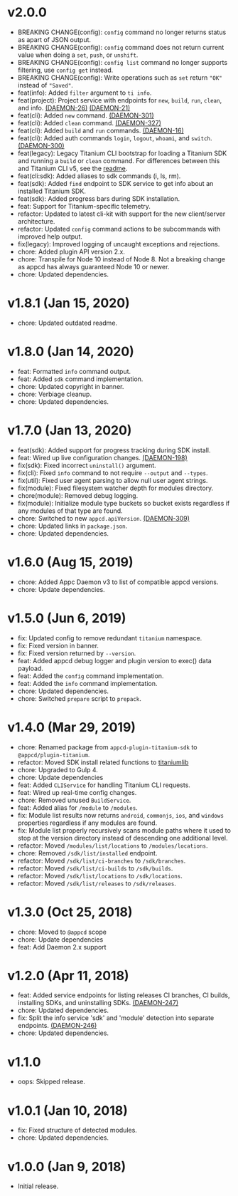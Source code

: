 # v2.0.0

 * BREAKING CHANGE(config): `config` command no longer returns status as apart of JSON output.
 * BREAKING CHANGE(config): `config` command does not return current value when doing a `set`,
   `push`, or `unshift`.
 * BREAKING CHANGE(config): `config list` command no longer supports filtering, use `config get`
   instead.
 * BREAKING CHANGE(config): Write operations such as `set` return `"OK"` instead of `"Saved"`.
 * feat(info): Added `filter` argument to `ti info`.
 * feat(project): Project service with endpoints for `new`, `build`, `run`, `clean`, and info.
   [(DAEMON-26)](https://jira.appcelerator.org/browse/DAEMON-26)
   [(DAEMON-21)](https://jira.appcelerator.org/browse/DAEMON-21)
 * feat(cli): Added `new` command. [(DAEMON-301)](https://jira.appcelerator.org/browse/DAEMON-301)
 * feat(cli): Added `clean` command.
   [(DAEMON-327)](https://jira.appcelerator.org/browse/DAEMON-327)
 * feat(cli): Added `build` and `run` commands.
   [(DAEMON-16)](https://jira.appcelerator.org/browse/DAEMON-16)
 * feat(cli): Added auth commands `login`, `logout`, `whoami`, and `switch`.
   [(DAEMON-300)](https://jira.appcelerator.org/browse/DAEMON-300)
 * feat(legacy): Legacy Titanium CLI bootstrap for loading a Titanium SDK and running a `build` or
   `clean` command. For differences between this and Titanium CLI v5, see the
   [readme](https://github.com/appcelerator/appcd-plugin-titanium/blob/master/src/legacy/README.md).
 * feat(cli:sdk): Added aliases to sdk commands (i, ls, rm).
 * feat(sdk): Added `find` endpoint to SDK service to get info about an installed Titanium SDK.
 * feat(sdk): Added progress bars during SDK installation.
 * feat: Support for Titanium-specific telemetry.
 * refactor: Updated to latest cli-kit with support for the new client/server architecture.
 * refactor: Updated `config` command actions to be subcommands with improved help output.
 * fix(legacy): Improved logging of uncaught exceptions and rejections.
 * chore: Added plugin API version 2.x.
 * chore: Transpile for Node 10 instead of Node 8. Not a breaking change as appcd has always
   guaranteed Node 10 or newer.
 * chore: Updated dependencies.

# v1.8.1 (Jan 15, 2020)

 * chore: Updated outdated readme.

# v1.8.0 (Jan 14, 2020)

 * feat: Formatted `info` command output.
 * feat: Added `sdk` command implementation.
 * chore: Updated copyright in banner.
 * chore: Verbiage cleanup.
 * chore: Updated dependencies.

# v1.7.0 (Jan 13, 2020)

 * feat(sdk): Added support for progress tracking during SDK install.
 * feat: Wired up live configuration changes.
   [(DAEMON-198)](https://jira.appcelerator.org/browse/DAEMON-198)
 * fix(sdk): Fixed incorrect `uninstall()` argument.
 * fix(cli): Fixed `info` command to not require `--output` and `--types`.
 * fix(util): Fixed user agent parsing to allow null user agent strings.
 * fix(module): Fixed filesystem watcher depth for modules directory.
 * chore(module): Removed debug logging.
 * fix(module): Initialize module type buckets so bucket exists regardless if any modules of that
   type are found.
 * chore: Switched to new `appcd.apiVersion`.
   [(DAEMON-309)](https://jira.appcelerator.org/browse/DAEMON-309)
 * chore: Updated links in `package.json`.
 * chore: Updated dependencies.

# v1.6.0 (Aug 15, 2019)

 * chore: Added Appc Daemon v3 to list of compatible appcd versions.
 * chore: Update dependencies.

# v1.5.0 (Jun 6, 2019)

 * fix: Updated config to remove redundant `titanium` namespace.
 * fix: Fixed version in banner.
 * fix: Fixed version returned by `--version`.
 * feat: Added appcd debug logger and plugin version to exec() data payload.
 * feat: Added the `config` command implementation.
 * feat: Added the `info` command implementation.
 * chore: Updated dependencies.
 * chore: Switched `prepare` script to `prepack`.

# v1.4.0 (Mar 29, 2019)

 * chore: Renamed package from `appcd-plugin-titanium-sdk` to `@appcd/plugin-titanium`.
 * refactor: Moved SDK install related functions to
   [titaniumlib](https://www.npmjs.com/package/titaniumlib)
 * chore: Upgraded to Gulp 4.
 * chore: Update dependencies
 * feat: Added `CLIService` for handling Titanium CLI requests.
 * feat: Wired up real-time config changes.
 * chore: Removed unused `BuildService`.
 * feat: Added alias for `/module` to `/modules`.
 * fix: Module list results now returns `android`, `commonjs`, `ios`, and `windows` properties
   regardless if any modules are found.
 * fix: Module list properly recursively scans module paths where it used to stop at the version
   directory instead of descending one additional level.
 * refactor: Moved `/modules/list/locations` to `/modules/locations`.
 * chore: Removed `/sdk/list/installed` endpoint.
 * refactor: Moved `/sdk/list/ci-branches` to `/sdk/branches`.
 * refactor: Moved `/sdk/list/ci-builds` to `/sdk/builds`.
 * refactor: Moved `/sdk/list/locations` to `/sdk/locations`.
 * refactor: Moved `/sdk/list/releases` to `/sdk/releases`.

# v1.3.0 (Oct 25, 2018)

 * chore: Moved to `@appcd` scope
 * chore: Update dependencies
 * feat: Add Daemon 2.x support

# v1.2.0 (Apr 11, 2018)

 * feat: Added service endpoints for listing releases CI branches, CI builds, installing SDKs, and
   uninstalling SDKs.
   [(DAEMON-247)](https://jira.appcelerator.org/browse/DAEMON-247)
 * chore: Updated dependencies.
 * fix: Split the info service 'sdk' and 'module' detection into separate endpoints.
   [(DAEMON-246)](https://jira.appcelerator.org/browse/DAEMON-246)
 * chore: Updated dependencies.

# v1.1.0

 * oops: Skipped release.

# v1.0.1 (Jan 10, 2018)

 * fix: Fixed structure of detected modules.
 * chore: Updated dependencies.

# v1.0.0 (Jan 9, 2018)

 * Initial release.
